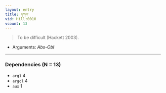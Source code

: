 ```yaml
---
layout: entry
title: དཀའ་
vid: Hill:0010
vcount: 13
---
```

> To be difficult (Hackett 2003)\.

* Arguments: _Abs-Obl_

---

### Dependencies (N = 13)
* `arg1` 4
* `argcl` 4
* `aux` 1
